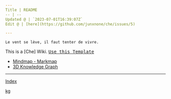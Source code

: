 ```yaml
---
Title | README
-- | --
Updated @ | `2023-07-01T16:39:07Z`
Edit @ | [here](https://github.com/junxnone/che/issues/5)

---
```

`Le vent se lève, ‌‍‍‌‍​‌‌‍​‍‌‌‌‌​‌‌‍‍‍​‌‍‍‍‍​‌‍‍‍‍​‌‍‍‌‍​‌‌‍​‍‍‌‌‌​‌‌‍‍‍​‌‌‌‍‍​‌‍‍‍‍​‌‍‍‌‍​‌‌‍​‌‌‌‌‍​‌‌‍‌​‍‌‌‌‌​‍‍‍‍‍​‍‍‍​‍‌​‌​‌‌‌​‌‌‌‌​‌‌‍il faut tenter de vivre.`


This is a [Che] Wiki.  <kbd>[Use this Template](https://github.com/junxnone/che/generate)</kbd>



- [Mindmap - Markmap](https://junxnone.github.io/jstools/mdmarkmap?md=https://junxnone.github.io/che/_sidebar.md)
- [3D Knowledge Graph](https://junxnone.github.io/jstools/3dkg/?json=https://junxnone.github.io/che/kg.json)

---

[Index](_sidebar.md ':include')

[kg](https://junxnone.github.io/jstools/3dkg/?json=https://junxnone.github.io/che/kg.json ':include :type=iframe width=100% height=800px')





